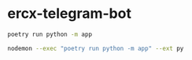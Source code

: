 # ercx-telegram-bot


```bash
poetry run python -m app
```
```bash
nodemon --exec "poetry run python -m app" --ext py
```